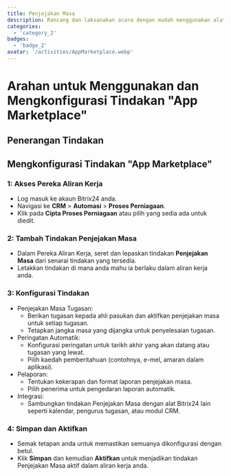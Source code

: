 ```yaml
---
title: Penjejakan Masa
description: Rancang dan laksanakan acara dengan mudah menggunakan alat khusus.
categories: 
  - 'category_2'
badges: 
  - 'badge_2'
avatar: '/activities/AppMarketplace.webp'
---
```

# Arahan untuk Menggunakan dan Mengkonfigurasi Tindakan "App Marketplace"

## Penerangan Tindakan

## **Mengkonfigurasi Tindakan "App Marketplace"**

### 1: Akses Pereka Aliran Kerja
- Log masuk ke akaun Bitrix24 anda.
- Navigasi ke **CRM** > **Automasi** > **Proses Perniagaan**.
- Klik pada **Cipta Proses Perniagaan** atau pilih yang sedia ada untuk diedit.

### 2: Tambah Tindakan Penjejakan Masa
- Dalam Pereka Aliran Kerja, seret dan lepaskan tindakan **Penjejakan Masa** dari senarai tindakan yang tersedia.
- Letakkan tindakan di mana anda mahu ia berlaku dalam aliran kerja anda.

### 3: Konfigurasi Tindakan
- Penjejakan Masa Tugasan:
  - Berikan tugasan kepada ahli pasukan dan aktifkan penjejakan masa untuk setiap tugasan.
  - Tetapkan jangka masa yang dijangka untuk penyelesaian tugasan.
- Peringatan Automatik:
  - Konfigurasi peringatan untuk tarikh akhir yang akan datang atau tugasan yang lewat.
  - Pilih kaedah pemberitahuan (contohnya, e-mel, amaran dalam aplikasi).
- Pelaporan:
  - Tentukan kekerapan dan format laporan penjejakan masa.
  - Pilih penerima untuk pengedaran laporan automatik.
- Integrasi:
  - Sambungkan tindakan Penjejakan Masa dengan alat Bitrix24 lain seperti kalendar, pengurus tugasan, atau modul CRM.

### 4: Simpan dan Aktifkan
- Semak tetapan anda untuk memastikan semuanya dikonfigurasi dengan betul.
- Klik **Simpan** dan kemudian **Aktifkan** untuk menjadikan tindakan Penjejakan Masa aktif dalam aliran kerja anda.